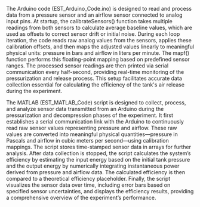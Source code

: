 The Arduino code (EST_Arduino_Code.ino) is designed to read and process data from a pressure sensor and an airflow sensor connected to analog input pins. At startup, the calibrateSensors() function takes multiple readings from both sensors to calculate average baseline values, which are used as offsets to correct sensor drift or initial noise. During each loop iteration, the code reads raw analog values from the sensors, applies these calibration offsets, and then maps the adjusted values linearly to meaningful physical units: pressure in bars and airflow in liters per minute. The mapf() function performs this floating-point mapping based on predefined sensor ranges. The processed sensor readings are then printed via serial communication every half-second, providing real-time monitoring of the pressurization and release process. This setup facilitates accurate data collection essential for calculating the efficiency of the tank's air release during the experiment.

The MATLAB (EST_MATLAB_Code) script is designed to collect, process, and analyze sensor data transmitted from an Arduino during the pressurization and decompression phases of the experiment. It first establishes a serial communication link with the Arduino to continuously read raw sensor values representing pressure and airflow. These raw values are converted into meaningful physical quantities—pressure in Pascals and airflow in cubic meters per second—using calibration mappings. The script stores time-stamped sensor data in arrays for further analysis. After data collection is stopped, the script calculates the system’s efficiency by estimating the input energy based on the initial tank pressure and the output energy by numerically integrating instantaneous power derived from pressure and airflow data. The calculated efficiency is then compared to a theoretical efficiency placeholder. Finally, the script visualizes the sensor data over time, including error bars based on specified sensor uncertainties, and displays the efficiency results, providing a comprehensive overview of the experiment’s performance.
